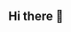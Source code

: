 ## Hi there 👋

<!--
**XestefanyX/XestefanyX** is a ✨ _special_ ✨ repository because its `README.md` (this file) appears on your GitHub profile.

 Aqui estão algumas ideias para você começar:

- 🔭 Atualmente estou estudando no colegio estadual padre claudio morelli
- 🌱 Atualmente estou aprendendo varias coisas
- 👯 Procuro colaborar em 
- 🤔 Estou procurando ajuda com ...
- 💬 Pergunte-me sobre ...
-📫 Como entrar em contato comigo: XestefanyX 
- 😄 Pronomes: ...
- ⚡ Curiosidade: ...
-->
